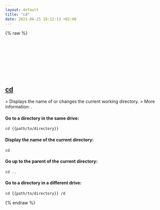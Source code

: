 ```yaml
---
layout: default
title: "cd"
date: 2021-06-25 18:12:13 +02:00
---
```

{% raw %}
<h2 id="cd">
  <a href="/en/windows/cd.html">cd</a> <a href="#cd"><svg class="icon">
    <use href="/assets/images/unicode_sprite.svg#link" />
  </svg></a>
</h2>
> Displays the name of or changes the current working directory.
> More information: <https://docs.microsoft.com/windows-server/administration/windows-commands/cd>.

#### Go to a directory in the same drive:
```shell
cd {{path/to/directory}}
```
#### Display the name of the current directory:
```shell
cd
```
#### Go up to the parent of the current directory:
```shell
cd ..
```
#### Go to a directory in a different drive:
```shell
cd {{path/to/directory}} /d
```
{% endraw %}